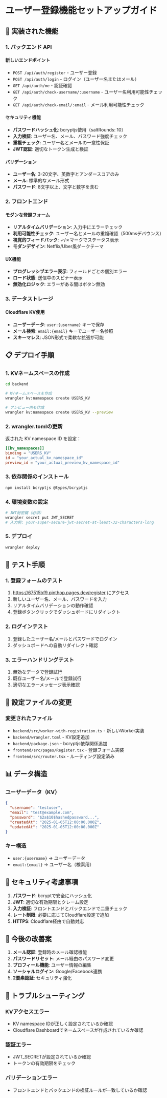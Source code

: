 # ユーザー登録機能セットアップガイド

## 🚀 実装された機能

### 1. バックエンド API

#### 新しいエンドポイント
- `POST /api/auth/register` - ユーザー登録
- `POST /api/auth/login` - ログイン（ユーザー名またはメール）
- `GET /api/auth/me` - 認証確認
- `GET /api/auth/check-username/:username` - ユーザー名利用可能性チェック
- `GET /api/auth/check-email/:email` - メール利用可能性チェック

#### セキュリティ機能
- **パスワードハッシュ化**: bcryptjs使用（saltRounds: 10）
- **入力検証**: ユーザー名、メール、パスワード強度チェック
- **重複チェック**: ユーザー名とメールの一意性保証
- **JWT認証**: 適切なトークン生成と検証

#### バリデーション
- **ユーザー名**: 3-20文字、英数字とアンダースコアのみ
- **メール**: 標準的なメール形式
- **パスワード**: 8文字以上、文字と数字を含む

### 2. フロントエンド

#### モダンな登録フォーム
- **リアルタイムバリデーション**: 入力中にエラーチェック
- **利用可能性チェック**: ユーザー名とメールの重複確認（500msデバウンス）
- **視覚的フィードバック**: ✓/✗マークでステータス表示
- **モダンデザイン**: Netflix/Uber風ダークテーマ

#### UX機能
- **プログレッシブエラー表示**: フィールドごとの個別エラー
- **ロード状態**: 送信中のスピナー表示
- **無効化ロジック**: エラーがある間はボタン無効

### 3. データストレージ

#### Cloudflare KV使用
- **ユーザーデータ**: `user:{username}` キーで保存
- **メール検索**: `email:{email}` キーでユーザー名参照
- **スキーマレス**: JSON形式で柔軟な拡張が可能

## 📋 デプロイ手順

### 1. KVネームスペースの作成

```bash
cd backend

# KVネームスペースを作成
wrangler kv:namespace create USERS_KV

# プレビュー用も作成
wrangler kv:namespace create USERS_KV --preview
```

### 2. wrangler.tomlの更新

返された KV namespace ID を設定：

```toml
[[kv_namespaces]]
binding = "USERS_KV"
id = "your_actual_kv_namespace_id"
preview_id = "your_actual_preview_kv_namespace_id"
```

### 3. 依存関係のインストール

```bash
npm install bcryptjs @types/bcryptjs
```

### 4. 環境変数の設定

```bash
# JWT秘密鍵（必須）
wrangler secret put JWT_SECRET
# 入力例: your-super-secure-jwt-secret-at-least-32-characters-long
```

### 5. デプロイ

```bash
wrangler deploy
```

## 🧪 テスト手順

### 1. 登録フォームのテスト

1. https://67515bf9.pinthop.pages.dev/register にアクセス
2. 新しいユーザー名、メール、パスワードを入力
3. リアルタイムバリデーションの動作確認
4. 登録ボタンクリックでダッシュボードにリダイレクト

### 2. ログインテスト

1. 登録したユーザー名/メールとパスワードでログイン
2. ダッシュボードへの自動リダイレクト確認

### 3. エラーハンドリングテスト

1. 無効なデータで登録試行
2. 既存ユーザー名/メールで登録試行
3. 適切なエラーメッセージ表示確認

## 🔧 設定ファイルの変更

### 変更されたファイル
- `backend/src/worker-with-registration.ts` - 新しいWorker実装
- `backend/wrangler.toml` - KV設定追加
- `backend/package.json` - bcryptjs依存関係追加
- `frontend/src/pages/Register.tsx` - 登録フォーム実装
- `frontend/src/router.tsx` - ルーティング設定済み

## 📊 データ構造

### ユーザーデータ（KV）

```json
{
  "username": "testuser",
  "email": "test@example.com",
  "password": "$2a$10$hashedpassword...",
  "createdAt": "2025-01-05T12:00:00.000Z",
  "updatedAt": "2025-01-05T12:00:00.000Z"
}
```

### キー構造
- `user:{username}` → ユーザーデータ
- `email:{email}` → ユーザー名（検索用）

## 🔐 セキュリティ考慮事項

1. **パスワード**: bcryptで安全にハッシュ化
2. **JWT**: 適切な有効期限とクレーム設定
3. **入力検証**: フロントエンドとバックエンドで二重チェック
4. **レート制限**: 必要に応じてCloudflare設定で追加
5. **HTTPS**: Cloudflare経由で自動対応

## 🚀 今後の改善案

1. **メール認証**: 登録時のメール確認機能
2. **パスワードリセット**: メール経由のパスワード変更
3. **プロフィール機能**: ユーザー情報の編集
4. **ソーシャルログイン**: Google/Facebook連携
5. **2要素認証**: セキュリティ強化

## 🐛 トラブルシューティング

### KVアクセスエラー
- KV namespace IDが正しく設定されているか確認
- Cloudflare Dashboardでネームスペースが作成されているか確認

### 認証エラー
- JWT_SECRETが設定されているか確認
- トークンの有効期限をチェック

### バリデーションエラー
- フロントエンドとバックエンドの検証ルールが一致しているか確認